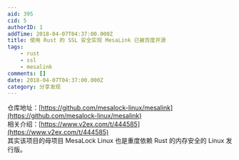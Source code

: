 ```yaml
---
aid: 395
cid: 5
authorID: 1
addTime: 2018-04-07T04:37:00.000Z
title: 使用 Rust 的 SSL 安全实现 MesaLink 已被百度开源
tags:
    - rust
    - ssl
    - mesalink
comments: []
date: 2018-04-07T04:37:00.000Z
category: 分享发现
---
```


仓库地址：[https://github.com/mesalock-linux/mesalink](https://github.com/mesalock-linux/mesalink)  
相关介绍：[https://www.v2ex.com/t/444585](https://www.v2ex.com/t/444585)  
其实该项目的母项目 MesaLock Linux 也是重度依赖 Rust 的内存安全的 Linux 发行版。
